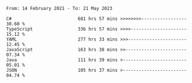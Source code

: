 <!-- [![Top Langs](https://github-readme-stats.vercel.app/api/top-langs/?username=thititongumpun&layout=compact&langs_count=7&theme=prussian)](https://github.com/thititongumpun)
[![Anurag's GitHub stats](https://github-readme-stats.vercel.app/api?username=thititongumpun&hide=stars&show_icons=true&theme=prussian)](https://github.com/thititongumpun) -->

<!--START_SECTION:waka-->

```text
From: 14 February 2021 - To: 21 May 2023

C#                         681 hrs 57 mins >>>>>>>>-----------------   30.60 %
TypeScript                 336 hrs 57 mins >>>>---------------------   15.12 %
YAML                       277 hrs 33 mins >>>----------------------   12.45 %
JavaScript                 163 hrs 38 mins >>-----------------------   07.34 %
Java                       111 hrs 39 mins >------------------------   05.01 %
JSON                       105 hrs 37 mins >------------------------   04.74 %
```

<!--END_SECTION:waka-->
